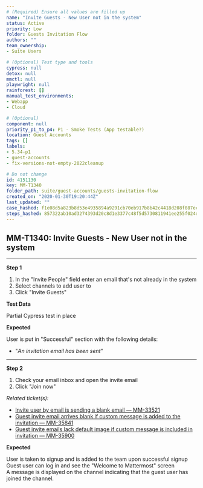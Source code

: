```yaml
---
# (Required) Ensure all values are filled up
name: "Invite Guests - New User not in the system"
status: Active
priority: Low
folder: Guests Invitation Flow
authors: ""
team_ownership: 
- Suite Users

# (Optional) Test type and tools
cypress: null
detox: null
mmctl: null
playwright: null
rainforest: []
manual_test_environments: 
- Webapp
- Cloud

# (Optional)
component: null
priority_p1_to_p4: P1 - Smoke Tests (App testable?)
location: Guest Accounts
tags: []
labels: 
- 5.34-p1
- guest-accounts
- fix-versions-not-empty-2022cleanup

# Do not change
id: 4151130
key: MM-T1340
folder_path: suite/guest-accounts/guests-invitation-flow
created_on: "2020-01-30T19:20:44Z"
last_updated: ""
case_hashed: f1e08d5a823b8d53e4935894a9291cb70eb917b8b42c4418d208f087ec896afe8ea6d2c6470ad7a05049e8b46912e120
steps_hashed: 857322ab10ad3274393d20c8d1e3377c48f5d5730811941ee255f024df46660e434bbd6d163b28853b6eb33f720cf773
---
```


## MM-T1340: Invite Guests - New User not in the system

---

**Step 1**

1. In the "Invite People" field enter an email that's not already in the system
2. Select channels to add user to
3. Click "Invite Guests"

**Test Data**

Partial Cypress test in place

**Expected**

User is put in "Successful" section with the following details:

- "_An invitation email has been sent_"

---

**Step 2**

1. Check your email inbox and open the invite email
2. Click "Join now"

_Related ticket(s):_

- [Invite user by email is sending a blank email — MM-33521](https://mattermost.atlassian.net/browse/MM-33521)
- [Guest invite email arrives blank if custom message is added to the invitation — MM-35841](https://mattermost.atlassian.net/browse/MM-35841)
- [Guest invite emails lack default image if custom message is included in invitation — MM-35900](https://mattermost.atlassian.net/browse/MM-35900)

**Expected**

User is taken to signup and is added to the team upon successful signup\
Guest user can log in and see the "Welcome to Mattermost" screen\
A message is displayed on the channel indicating that the guest user has joined the channel.
